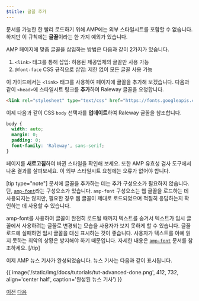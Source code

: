 ```yaml
---
$title: 글꼴 추가
---
```


문서를 가능한 한 빨리 로드하기 위해 AMP에는 외부 스타일시트를 포함할 수 없습니다. 하지만 이 규칙에는 **글꼴**이라는 한 가지 예외가 있습니다.

AMP 페이지에 맞춤 글꼴을 삽입하는 방법은 다음과 같이 2가지가 있습니다.

1. `<link>` 태그를 통해 삽입: 허용된 제공업체의 글꼴만 사용 가능
2. `@font-face` CSS 규칙으로 삽입: 제한 없이 모든 글꼴 사용 가능

이 가이드에서는 `<link>` 태그를 사용하여 페이지에 글꼴을 추가해 보겠습니다. 다음과 같이 `<head>`에 스타일시트 링크를 **추가**하여 Raleway 글꼴을 요청합니다.

```html
<link rel="stylesheet" type="text/css" href="https://fonts.googleapis.com/css?family=Raleway">
```

이제 다음과 같이 CSS `body` 선택자를 **업데이트**하여 Raleway 글꼴을 참조합니다.

```css
body {
  width: auto;
  margin: 0;
  padding: 0;
  font-family: 'Raleway', sans-serif;
}
```

페이지를 **새로고침**하여 바뀐 스타일을 확인해 보세요. 또한 AMP 유효성 검사 도구에서 나온 결과를 살펴보세요.  이 외부 스타일시트 요청에는 오류가 없어야 합니다.

[tip type="note"]
문서에 글꼴을 추가하는 데는 추가 구성요소가 필요하지 않습니다. 단, [`amp-font`](/ko/docs/reference/components/amp-font.html)라는 구성요소가 있습니다. `amp-font` 구성요소는 웹 글꼴을 로드하는 데 사용되지는 않지만, 필요한 경우 웹 글꼴이 제대로 로드되었으며 적절히 응답하는지 확인하는 데 사용할 수 있습니다.

amp-font를 사용하여 글꼴이 완전히 로드될 때까지 텍스트를 숨겨서 텍스트가 임시 글꼴에서 사용하려는 글꼴로 변경되는 모습을 사용자가 보지 못하게 할 수 있습니다. 글꼴 로드에 실패하면 임시 글꼴을 대신 표시하는 것이 좋습니다. 사용자가 텍스트를 아예 읽지 못하는 최악의 상황은 방지해야 하기 때문입니다. 자세한 내용은 [`amp-font`](/ko/docs/reference/components/amp-font.html) 문서를 참조하세요.
[/tip]

이제 AMP 뉴스 기사가 완성되었습니다. 뉴스 기사는 다음과 같이 표시됩니다.

{{ image('/static/img/docs/tutorials/tut-advanced-done.png', 412, 732, align='center half', caption='완성된 뉴스 기사') }}


<div class="prev-next-buttons">
  <a class="button prev-button" href="{{g.doc('/content/amp-dev/documentation/guides-and-tutorials/start/add_advanced/navigating.md', locale=doc.locale).url.path}}"><span class="arrow-prev">이전</span></a>
  <a class="button next-button" href="{{g.doc('/content/docs/fundamentals/add_advanced/congratulations.md', locale=doc.locale).url.path}}"><span class="arrow-next">다음</span></a>
</div>
